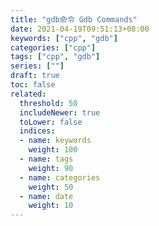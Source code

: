```yaml
---
title: "gdb命令 Gdb Commands"
date: 2021-04-19T09:51:13+08:00
keywords: ["cpp", "gdb"]
categories: ["cpp"]
tags: ["cpp", "gdb"]
series: [""]
draft: true
toc: false
related:
  threshold: 50
  includeNewer: true
  toLower: false
  indices:
  - name: keywords
    weight: 100
  - name: tags
    weight: 90
  - name: categories
    weight: 50
  - name: date
    weight: 10
---
```


### 